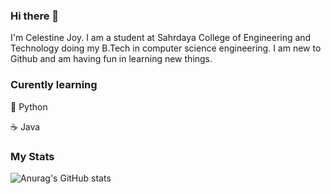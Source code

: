 ### Hi there 👋



I'm Celestine Joy. I am a student at Sahrdaya College of Engineering and Technology doing my B.Tech in computer science engineering. I am new to Github and am having fun in learning new things.


 ### Curently learning
<p> 🐍 Python
<p> ☕ Java
 
 ### My Stats
 
 ![Anurag's GitHub stats](https://github-readme-stats.vercel.app/api?username=Celestine-Joy)



